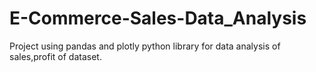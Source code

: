 # E-Commerce-Sales-Data_Analysis
Project using pandas and plotly  python library for data analysis of  sales,profit of dataset.
